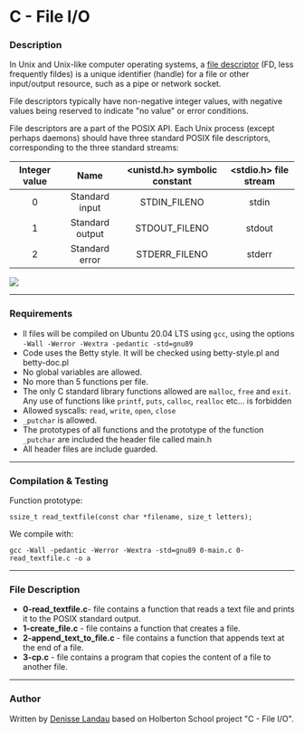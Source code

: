 # C - File I/O

### Description

In Unix and Unix-like computer operating systems, a [file descriptor](https://en.wikipedia.org/wiki/File_descriptor) (FD, less frequently fildes) is a unique identifier (handle) for a file or other input/output resource, such as a pipe or network socket.

File descriptors typically have non-negative integer values, with negative values being reserved to indicate "no value" or error conditions.

File descriptors are a part of the POSIX API. Each Unix process (except perhaps daemons) should have three standard POSIX file descriptors, corresponding to the three standard streams:

Integer value | Name | \<unistd.h> symbolic constant | \<stdio.h> file stream |
:------------:|:----:|:-----------------------------:|:----------------------:|
      0       | Standard input | STDIN_FILENO | stdin |
      1       | Standard output| STDOUT_FILENO | stdout |
      2       | Standard error | STDERR_FILENO | stderr |

![](https://upload.wikimedia.org/wikipedia/commons/f/f8/File_table_and_inode_table.svg)

---

### Requirements

- ll files will be compiled on Ubuntu 20.04 LTS using ``gcc``, using the options ``-Wall -Werror -Wextra -pedantic -std=gnu89``
- Code uses the Betty style. It will be checked using betty-style.pl and betty-doc.pl
- No global variables are allowed.
- No more than 5 functions per file.
- The only C standard library functions allowed are ``malloc``, ``free`` and ``exit``. Any use of functions like ``printf``, ``puts``, ``calloc``, ``realloc`` etc… is forbidden
- Allowed syscalls: ``read``, ``write``, ``open``, ``close``
- ``_putchar`` is allowed.
- The prototypes of all functions and the prototype of the function ``_putchar`` are included the header file called main.h
- All header files are include guarded.
---

### Compilation & Testing

Function prototype:

	ssize_t read_textfile(const char *filename, size_t letters);

We compile with:

	gcc -Wall -pedantic -Werror -Wextra -std=gnu89 0-main.c 0-read_textfile.c -o a

---

### File Description

- **0-read_textfile.c**- file contains a function that reads a text file and prints it to the POSIX standard output.
- **1-create_file.c** - file contains a function that creates a file.
- **2-append_text_to_file.c** - file contains a function that appends text at the end of a file.
- **3-cp.c** - file contains a program that copies the content of a file to another file.
---

### Author 

Written by [Denisse Landau](https://www.linkedin.com/in/denisselandau/ "Denisse Landau") based on Holberton School project "C - File I/O".
